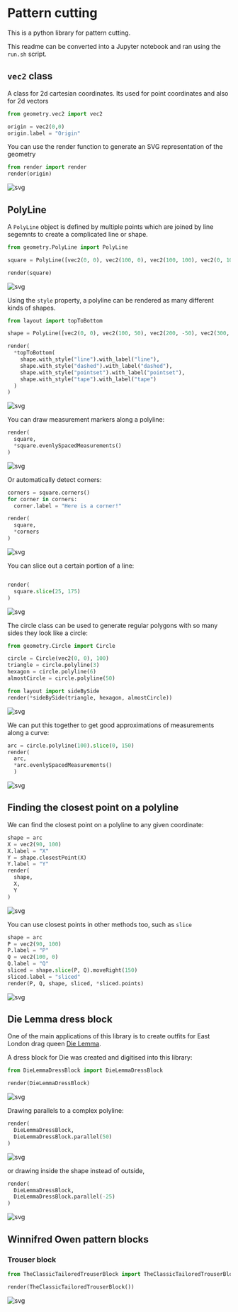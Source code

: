 # Pattern cutting

This is a python library for pattern cutting.

This readme can be converted into a Jupyter notebook and ran using the
`run.sh` script.

## `vec2` class

A class for 2d cartesian coordinates. Its used for point coordinates and
also for 2d vectors


```python
from geometry.vec2 import vec2

origin = vec2(0,0)
origin.label = "Origin"

```

You can use the render function to generate an SVG representation of the
geometry


```python
from render import render
render(origin)
```




    
![svg](readme_files/readme_3_0.svg)
    



## PolyLine

A `PolyLine` object is defined by multiple points which are joined by
line segemnts to create a complicated line or shape.


```python
from geometry.PolyLine import PolyLine

square = PolyLine([vec2(0, 0), vec2(100, 0), vec2(100, 100), vec2(0, 100), vec2(0, 0)])

render(square)
```




    
![svg](readme_files/readme_5_0.svg)
    



Using the `style` property, a polyline can be rendered as many different
kinds of shapes.


```python
from layout import topToBottom

shape = PolyLine([vec2(0, 0), vec2(100, 50), vec2(200, -50), vec2(300, 0)])

render(
  *topToBottom(
    shape.with_style("line").with_label("line"),
    shape.with_style("dashed").with_label("dashed"),
    shape.with_style("pointset").with_label("pointset"),
    shape.with_style("tape").with_label("tape")
  )
)
```




    
![svg](readme_files/readme_7_0.svg)
    



You can draw measurement markers along a polyline:


```python
render(
  square, 
  *square.evenlySpacedMeasurements()
)
```




    
![svg](readme_files/readme_9_0.svg)
    



Or automatically detect corners:


```python
corners = square.corners()
for corner in corners:
  corner.label = "Here is a corner!"

render(
  square,
  *corners
)
```




    
![svg](readme_files/readme_11_0.svg)
    



You can slice out a certain portion of a line:


```python

render(
  square.slice(25, 175)
)
```




    
![svg](readme_files/readme_13_0.svg)
    



The circle class can be used to generate regular polygons with so many
sides they look like a circle:


```python
from geometry.Circle import Circle

circle = Circle(vec2(0, 0), 100)
triangle = circle.polyline(3)
hexagon = circle.polyline(6)
almostCircle = circle.polyline(50)

from layout import sideBySide
render(*sideBySide(triangle, hexagon, almostCircle))
```




    
![svg](readme_files/readme_15_0.svg)
    



We can put this together to get good approximations of measurements
along a curve:


```python
arc = circle.polyline(100).slice(0, 150)
render(
  arc,
  *arc.evenlySpacedMeasurements()
  )
```




    
![svg](readme_files/readme_17_0.svg)
    



## Finding the closest point on a polyline

We can find the closest point on a polyline to any given coordinate:


```python
shape = arc
X = vec2(90, 100)
X.label = "X"
Y = shape.closestPoint(X)
Y.label = "Y"
render(
  shape,
  X,
  Y
)
```




    
![svg](readme_files/readme_19_0.svg)
    



You can use closest points in other methods too, such as `slice`


```python
shape = arc
P = vec2(90, 100)
P.label = "P"
Q = vec2(100, 0)
Q.label = "Q"
sliced = shape.slice(P, Q).moveRight(150)
sliced.label = "sliced"
render(P, Q, shape, sliced, *sliced.points)
```




    
![svg](readme_files/readme_21_0.svg)
    



## Die Lemma dress block

One of the main applications of this library is to create outfits for
East London drag queen [Die
Lemma](https://www.instagram.com/die.lemma/).

A dress block for Die was created and digitised into this library:


```python
from DieLemmaDressBlock import DieLemmaDressBlock

render(DieLemmaDressBlock)
```




    
![svg](readme_files/readme_23_0.svg)
    



Drawing parallels to a complex polyline:


```python
render(
  DieLemmaDressBlock,
  DieLemmaDressBlock.parallel(50)
)
```




    
![svg](readme_files/readme_25_0.svg)
    



or drawing inside the shape instead of outside,


```python
render(
  DieLemmaDressBlock,
  DieLemmaDressBlock.parallel(-25)
)
```




    
![svg](readme_files/readme_27_0.svg)
    



## Winnifred Owen pattern blocks

### Trouser block


```python
from TheClassicTailoredTrouserBlock import TheClassicTailoredTrouserBlock

render(TheClassicTailoredTrouserBlock())
```




    
![svg](readme_files/readme_29_0.svg)
    


